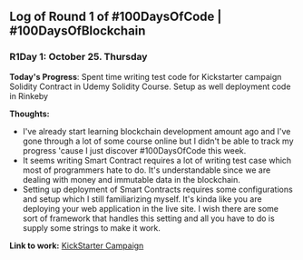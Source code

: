 
## Log of Round 1 of #100DaysOfCode | #100DaysOfBlockchain

### R1Day 1: October 25. Thursday

**Today's Progress**: Spent time writing test code for Kickstarter campaign Solidity Contract in Udemy Solidity Course. Setup as well deployment code in Rinkeby


**Thoughts:** 
* I've already start learning blockchain development amount ago and I've gone through a lot of some course online but I didn't be able to track my progress 'cause I just discover #100DaysOfCode this week. 
* It seems writing Smart Contract requires a lot of writing test case which most of programmers hate to do. It's understandable since we are dealing with money and immutable data in the blockchain. 
* Setting up deployment of Smart Contracts requires some configurations and setup which I still familiarizing myself. It's kinda like you are deploying your web application in the live site. I wish there are some sort of framework that handles this setting and all you have to do is supply some strings to make it work.


**Link to work:** [KickStarter Campaign](https://github.com/chrisdeuda/blockchain_02_campaign_contract/commit/6e53431add7f213a715b29fe896590db43280c95)
